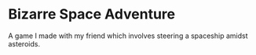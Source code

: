 # Bizarre Space Adventure
A game I made with my friend which involves steering a spaceship amidst asteroids.
